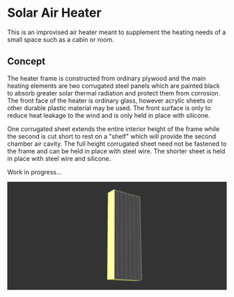 # Solar Air Heater

This is an improvised air heater meant to supplement the heating needs of a small space such as a cabin or room. 

## Concept
The heater frame is constructed from ordinary plywood and the main heating elements are two corrugated steel panels which are painted black to absorb greater solar thermal radiation and protect them from corrosion. The front face of the heater is ordinary glass, however acrylic sheets or other durable plastic material may be used. The front surface is only to reduce heat leakage to the wind and is only held in place with silicone.

One corrugated sheet extends the entire interior height of the frame while the second is cut short to rest on a "shelf" which will provide the second chamber air cavity. The full height corrugated sheet need not be fastened to the frame and can be held in place with steel wire. The shorter sheet is held in place with steel wire and silicone.

Work in progress...

![solar air heater](https://raw.githubusercontent.com/cypnk/Cabin-Life/master/Solar%20Air%20Heater/solarairheater.png)

